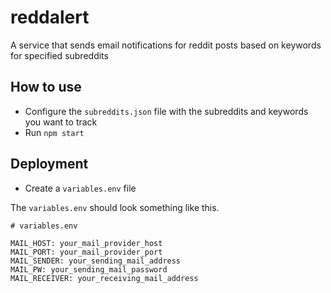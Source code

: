 # reddalert

A service that sends email notifications for reddit posts based on keywords for specified subreddits

## How to use

* Configure the ```subreddits.json``` file with the subreddits and keywords you want to track
* Run ```npm start```

## Deployment

* Create a ```variables.env``` file

The ```variables.env``` should look something like this.

```
# variables.env

MAIL_HOST: your_mail_provider_host
MAIL_PORT: your_mail_provider_port
MAIL_SENDER: your_sending_mail_address
MAIL_PW: your_sending_mail_password
MAIL_RECEIVER: your_receiving_mail_address
```